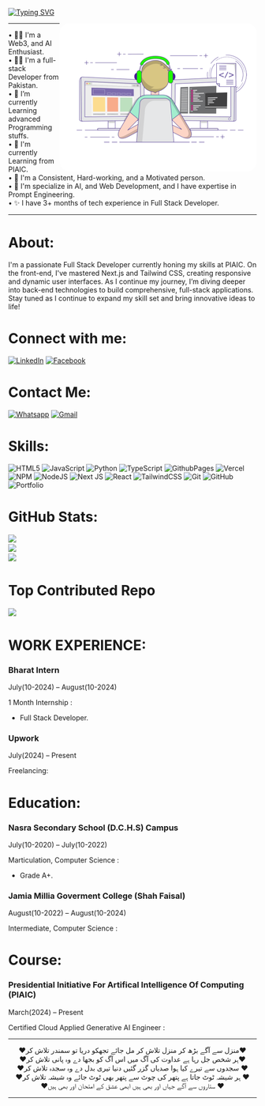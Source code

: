 <!-- animation start  -->


[![Typing SVG](https://readme-typing-svg.demolab.com?font=Roboto+Slab&weight=500&size=25&duration=4000&pause=500&color=000000&center=true&vCenter=true&width=665&height=55&lines=%E2%9C%A8Hey%2C+I'm+Muhammad+Alwaz%E2%9C%A8;%E2%9C%A8Full+Stack+Developer%E2%9C%A8;%E2%9C%A8AI+Developer%E2%9C%A8)](https://git.io/typing-svg)


<!-- animation end  -->
			

<img align="right" alt="Coding" width="400" style="border-radius:20px;"
	src="https://raw.githubusercontent.com/devSouvik/devSouvik/master/gif3.gif"/>

<hr>
• 💪🏻 I'm a Web3, and AI Enthusiast.<br>
• 👨‍💻 I'm a full-stack Developer from Pakistan.<br>
• 🌱 I’m currently Learning advanced Programming stuffs.<br> 
• 📗 I'm currently Learning from PIAIC.<br>
• 🚀 I'm a Consistent, Hard-working, and a Motivated person.<br> 
• 🌊 I'm specialize in AI, and Web Development, and I have expertise in Prompt Engineering.<br>
• ✨ I have 3+ months of tech experience in Full Stack Developer.
<hr>

# About:
<div>
            I'm a passionate Full Stack Developer currently honing my skills at
            PIAIC. On the front-end, I've mastered Next.js and Tailwind CSS,
            creating responsive and dynamic user interfaces. As I continue my
            journey, I’m diving deeper into back-end technologies to build
            comprehensive, full-stack applications. Stay tuned as I continue to
            expand my skill set and bring innovative ideas to life!
          
</div>

# Connect with me:
<p>
  <a href="https://www.linkedin.com/in/muhammad-alwaz-0775a92b7/" target="_blank"><img alt="LinkedIn" src="https://img.shields.io/badge/-Linkedin-%230077B5.svg?&style=for-the-badge&logo=linkedin&logoColor=white" /></a>
  <a href="https://www.facebook.com/profile.php?id=100091643684710&mibextid=ZbWKwL/" target="_blank"><img alt="Facebook" src="https://img.shields.io/badge/Facebook-%231877F2?style=for-the-badge&logo=Facebook&logoColor=white"/></a>
</p>


# Contact Me:
<a href="https://wa.link/jhbcyt" target="_blank"><img alt="Whatsapp" src="https://img.shields.io/badge/-whatsapp-25D366?style=for-the-badge&logo=whatsapp&logoColor=white" /></a>
<a href="mailto:muhammadalwaz91@gmail.com" target="_blank"><img alt="Gmail" src="https://img.shields.io/badge/-Gmail-EA4335?style=for-the-badge&logo=gmail&logoColor=white" /></a>

# Skills:
![HTML5](https://img.shields.io/badge/html5-%23E34F26.svg?style=for-the-badge&logo=html5&logoColor=white) ![JavaScript](https://img.shields.io/badge/javascript-%23323330.svg?style=for-the-badge&logo=javascript&logoColor=%23F7DF1E) ![Python](https://img.shields.io/badge/python-3670A0?style=for-the-badge&logo=python&logoColor=ffdd54) ![TypeScript](https://img.shields.io/badge/typescript-%23007ACC.svg?style=for-the-badge&logo=typescript&logoColor=white) ![GithubPages](https://img.shields.io/badge/github%20pages-121013?style=for-the-badge&logo=github&logoColor=white) ![Vercel](https://img.shields.io/badge/vercel-%23000000.svg?style=for-the-badge&logo=vercel&logoColor=white) ![NPM](https://img.shields.io/badge/NPM-%23CB3837.svg?style=for-the-badge&logo=npm&logoColor=white) ![NodeJS](https://img.shields.io/badge/node.js-6DA55F?style=for-the-badge&logo=node.js&logoColor=white) ![Next JS](https://img.shields.io/badge/Next-black?style=for-the-badge&logo=next.js&logoColor=white) ![React](https://img.shields.io/badge/react-%2320232a.svg?style=for-the-badge&logo=react&logoColor=%2361DAFB) ![TailwindCSS](https://img.shields.io/badge/tailwindcss-%2338B2AC.svg?style=for-the-badge&logo=tailwind-css&logoColor=white) ![Git](https://img.shields.io/badge/git-%23F05033.svg?style=for-the-badge&logo=git&logoColor=white) ![GitHub](https://img.shields.io/badge/github-%23121011.svg?style=for-the-badge&logo=github&logoColor=white) ![Portfolio](https://img.shields.io/badge/Portfolio-%23000000.svg?style=for-the-badge&logo=firefox&logoColor=#FF7139)

#  GitHub Stats:
![](https://github-readme-stats.vercel.app/api?username=alwaz12&theme=dark&hide_border=false&include_all_commits=false&count_private=false)<br/>
![](https://github-readme-streak-stats.herokuapp.com/?user=alwaz12&theme=dark&hide_border=false)<br/>
![](https://github-readme-stats.vercel.app/api/top-langs/?username=alwaz12&theme=dark&hide_border=false&include_all_commits=false&count_private=false&layout=compact)

#  Top Contributed Repo
![](https://github-contributor-stats.vercel.app/api?username=alwaz12&limit=5&theme=ambient_gradient&combine_all_yearly_contributions=true)

# WORK EXPERIENCE:
<h3>Bharat Intern</h3>

July(10-2024) – August(10-2024) </br>

1 Month Internship :</br>
- Full Stack Developer.</br>

<h3>Upwork</h3>

July(2024) – Present </br>

Freelancing:</br>

# Education:
<h3>Nasra Secondary School (D.C.H.S) Campus </h3>

July(10-2020) – July(10-2022) </br>

Marticulation, Computer Science :</br>
- Grade A+.</br>

<h3>Jamia Millia Goverment College (Shah Faisal) </h3>

August(10-2022) – August(10-2024) </br>

Intermediate, Computer Science :</br>

# Course:
<h3>Presidential Initiative For Artifical Intelligence Of Computing (PIAIC) </h3>

March(2024) – Present </br>

Certified Cloud Applied Generative AI Engineer :</br>


<hr>

<p align="center">
❤️منزل سے آگے بڑھ کر منزل تلاش کر مل جائے تجھکو دریا تو سمندر تلاش کر❤️<br>
❤️ہر شخص جل رہا ہے عداوت کی آگ میں اس آگ کو بجھا دے وہ پانی تلاش کر❤️<br>
❤️سجدوں سے تیرے کیا ہوا صدیاں گزر گئیں دنیا تیری بدل دے وہ سجدہ تلاش کر ❤️<br>
❤️ہر شیشہ ٹوٹ جاتا ہے پتھر کی چوٹ سے پتھر بھی ٹوٹ جائے وہ شیشہ تلاش کر ❤️<br>
❤️ستاروں سے آگے جہاں اور بھی ہیں ابھی عشق کے امتحان اور بھی ہیں ❤️<br>

</p>
<hr>

